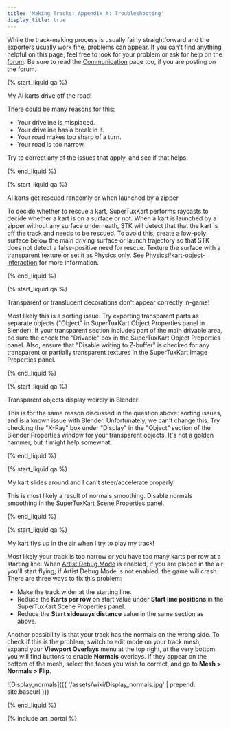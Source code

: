 ```yaml
---
title: 'Making Tracks: Appendix A: Troubleshooting'
display_title: true
---
```

While the track-making process is usually fairly straightforward and the exporters usually work fine, problems can appear. If you can't find anything helpful on this page, feel free to look for your problem or ask for help on the [forum](https://forum.freegamedev.net/viewforum.php?f=16). Be sure to read the [Communication](Communication) page too, if you are posting on the forum.

{% start_liquid qa %}

My AI karts drive off the road!

There could be many reasons for this:

* Your driveline is misplaced.
* Your driveline has a break in it.
* Your road makes too sharp of a turn.
* Your road is too narrow.

Try to correct any of the issues that apply, and see if that helps.

{% end_liquid %}

{% start_liquid qa %}

AI karts get rescued randomly or when launched by a zipper

To decide whether to rescue a kart, SuperTuxKart performs raycasts to decide whether a kart is on a surface or not. When a kart is launched by a zipper without any surface underneath, STK will detect that that the kart is off the track and needs to be rescued. To avoid this, create a low-poly surface below the main driving surface or launch trajectory so that STK does not detect a false-positive need for rescue. Texture the surface with a transparent texture or set it as Physics only. See [Physics#kart-object-interaction](Physics#kart-object-interaction) for more information.

{% end_liquid %}

{% start_liquid qa %}

Transparent or translucent decorations don't appear correctly in-game!

Most likely this is a sorting issue. Try exporting transparent parts as separate objects ("Object" in SuperTuxKart Object Properties panel in Blender). If your transparent section includes part of the main drivable area, be sure the check the "Drivable" box in the SuperTuxKart Object Properties panel. Also, ensure that "Disable writing to Z-buffer" is checked for any transparent or partially transparent textures in the SuperTuxKart Image Properties panel.

{% end_liquid %}

{% start_liquid qa %}

Transparent objects display weirdly in Blender!

This is for the same reason discussed in the question above: sorting issues, and is a known issue with Blender. Unfortunately, we can't change this. Try checking the "X-Ray" box under "Display" in the "Object" section of the Blender Properties window for your transparent objects. It's not a golden hammer, but it might help somewhat.

{% end_liquid %}

{% start_liquid qa %}

My kart slides around and I can't steer/accelerate properly!

This is most likely a result of normals smoothing. Disable normals smoothing in the SuperTuxKart Scene Properties panel.

{% end_liquid %}

{% start_liquid qa %}

My kart flys up in the air when I try to play my track!

Most likely your track is too narrow or you have too many karts per row at a starting line. When [Artist Debug Mode](Artist_Debug_Mode) is enabled, if you are placed in the air you'll start flying; if Artist Debug Mode is not enabled, the game will crash. There are three ways to fix this problem:

* Make the track wider at the starting line.
* Reduce the **Karts per row** on start value under **Start line positions** in the SuperTuxKart Scene Properties panel.
* Reduce the **Start sideways distance** value in the same section as above.

Another possibility is that your track has the normals on the wrong side. To check if this is the problem, switch to edit mode on your track mesh, expand your **Viewport Overlays** menu at the top right, at the very bottom you will find buttons to enable **Normals** overlays. If they appear on the bottom of the mesh, select the faces you wish to correct, and go to **Mesh > Normals > Flip**.

![Display_normals]({{ '/assets/wiki/Display_normals.jpg' | prepend: site.baseurl }})

{% end_liquid %}

{% include art_portal %}
